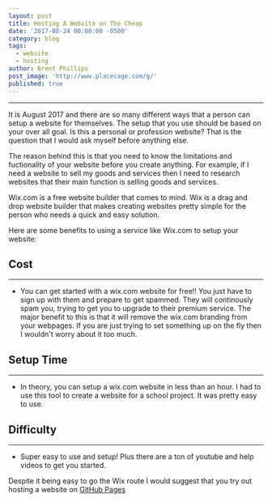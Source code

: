 ```yaml
---
layout: post
title: Hosting A Website on The Cheap
date: '2017-08-24 00:08:00 -0500'
category: blog
tags:
  - website
  - hosting
author: Brent Phillips
post_image: 'http://www.placecage.com/g/'
published: true
---
```


***

It is August 2017 and there are so many different ways that a person can setup a website for themselves. The setup that you use should be based on your over all goal. Is this a personal or profession website? That is the question that I would ask myself before anything else. 

The reason behind this is that you need to know the limitations and fuctionality of your website before you create anything. For example, if I need a website to sell my goods and services then I need to research websites that their main function is selling goods and services. 

Wix.com is a free website builder that comes to mind. Wix is a drag and drop website builder that makes creating websites pretty simple for the person who needs a quick and easy solution.


Here are some benefits to using a service like Wix.com to setup your website:

## Cost
----
* You can get started with a wix.com website for free!! You just have to sign up with them and prepare to get spammed. They will continously spam you, trying to get you to upgrade to their premium service. The major benefit to this is that it will remove the wix.com branding from your webpages. If you are just trying to set something up on the fly then I wouldn't worry about it too much.


## Setup Time
----
* In theory, you can setup a wix.com website in less than an hour. I had to use this tool to create a website for a school project. It was pretty easy to use.

## Difficulty
----
* Super easy to use and setup! Plus there are a ton of youtube and help videos to get you started.

Despite it being easy to go the Wix route I would suggest that you try out hosting a website on [GitHub Pages](http://pages.github.com)
